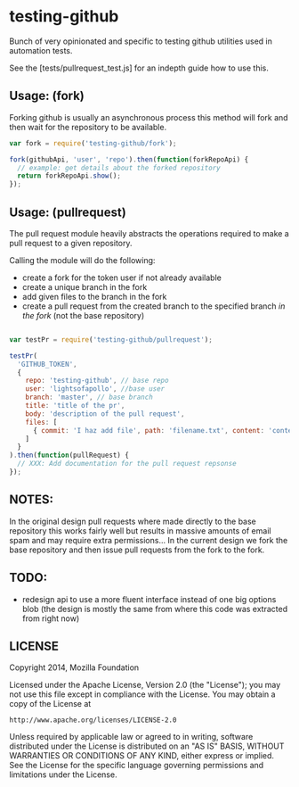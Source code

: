testing-github
==============

Bunch of very opinionated and specific to testing github utilities used in automation tests.

See the [tests/pullrequest_test.js] for an indepth guide how to use
this.

## Usage: (fork)

Forking github is usually an asynchronous process this method will fork
and then wait for the repository to be available.

```js
var fork = require('testing-github/fork');

fork(githubApi, 'user', 'repo').then(function(forkRepoApi) {
  // example: get details about the forked repository
  return forkRepoApi.show();
});

```

## Usage: (pullrequest)

The pull request module heavily abstracts the operations required to
make a pull request to a given repository.

Calling the module will do the following:

  - create a fork for the token user if not already available
  - create a unique branch in the fork
  - add given files to the branch in the fork
  - create a pull request from the created branch to the specified
    branch _in the fork_ (not the base repository)


```js

var testPr = require('testing-github/pullrequest');

testPr(
  'GITHUB_TOKEN',
  {
    repo: 'testing-github', // base repo
    user: 'lightsofapollo', //base user
    branch: 'master', // base branch
    title: 'title of the pr',
    body: 'description of the pull request',
    files: [
      { commit: 'I haz add file', path: 'filename.txt', content: 'content of file' }
    ]
  }
).then(function(pullRequest) {
  // XXX: Add documentation for the pull request repsonse
});

```

## NOTES:

In the original design pull requests where made directly to the base
repository this works fairly well but results in massive amounts of
email spam and may require extra permissions... In the current design we
fork the base repository and then issue pull requests from the fork to
the fork.

## TODO:

 - redesign api to use a more fluent interface instead of one big
   options blob (the design is mostly the same from where this code was
   extracted from right now)

## LICENSE

Copyright 2014, Mozilla Foundation

Licensed under the Apache License, Version 2.0 (the "License");
you may not use this file except in compliance with the License.
You may obtain a copy of the License at

    http://www.apache.org/licenses/LICENSE-2.0

Unless required by applicable law or agreed to in writing, software
distributed under the License is distributed on an "AS IS" BASIS,
WITHOUT WARRANTIES OR CONDITIONS OF ANY KIND, either express or implied.
See the License for the specific language governing permissions and
limitations under the License.
